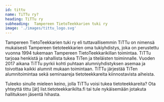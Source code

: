 ```yaml
---
id: tittu
name: TiTTu ry?
heading: TiTTu ry  
subheading:  Tampereen TietoTeekkarien tuki ry
image: './images/tittu_logo.svg'
---
```


Tampereen TietoTeekkarien tuki ry eli tuttavallisemmin TiTTu on nimensä mukaisesti Tampereen tietoteekkarien oma tukiyhdistys, joka on perustettu vuonna 1994 tukemaan Tampereen TietoTeekkarikillan toimintaa. TiTTu tarjoaa henkistä ja rahallista tukea TiTen ja titeläisten toiminnalle. Vuoden 2017 aikana TiTTu pyrkii kohti puhtaan alumniyhdistyksen asemaa ja toivottaa kaikki alumnit mukaan toimintaan. TiTTu järjestää TiTen alumnitoimintaa sekä seminaareja tietoteekkareita kiinnostavista aiheista.

Tuleeko sinulle mieleen keino, jolla TiTTu voisi tukea tietoteekkareita? Ota yhteyttä tittu [ät] list.tietoteekkarikilta.fi tai tule nykäisemään jotakuta hallituksen jäsentä hihasta.
